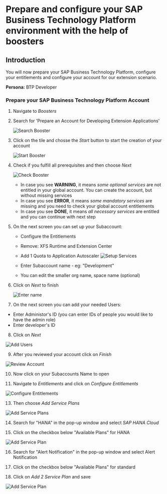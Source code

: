 # Prepare and configure your SAP Business Technology Platform environment with the help of boosters

## Introduction

You will now prepare your SAP Business Technology Platform, configure your entitlements and configure your account for our extension scenario.

**Persona:** BTP Developer

### Prepare your SAP Business Technology Platform Account

1. Navigate to *Boosters* 
2. Search for 'Prepare an Account for Developing Extension Applications'


   ![Search Booster](./images/booster1.png)

3. Click on the tile and chosse the *Start* button to start the creation of your account

   ![Start Booster](./images/booster2.png)


4. Check if you fulfill all prerequisites and then choose *Next*

   ![Check Booster](./images/booster3.png)

   - In case you see **WARNING**, it means _some optional services_ are not entitled in your global account. You can create the account, but without missing services
   - In case you see **ERROR**, it means _some mandatory services_ are missing and you need to check your global account entitlements 
   - In case you see **DONE**, it means _all necessary services_ are entitled and you can continue with next step
   

5. On the next screen you can set up your Subaccount: 
    - Configure the Entitlements
    - Remove: XFS Runtime and Extension Center
    - Add 1 Quota to Application Autoscaler
   ![Setup Services](./images/booster5.png)

    - Enter Subaccount name - eg: "Development"
    - You can edit the smaller org name, space name (optional)
6. Click on *Next* to finish

   ![Enter name](./images/booster4.png)

7. On the next screen you can add your needed Users:
 - Enter Administor's ID (you can enter IDs of people you would like to have the admin role)
 - Enter developer's ID
8. Click on *Next*

 ![Add Users](./images/booster10.png)


9. After you reviewed your account click on *Finish* 

![Review Account](./images/booster6.png)

10. Now click on your Subaccounts Name to open 

12. Navigate to *Entitlements* and click on *Configure Entitlements* 

 ![Configure Entitlements](./images/booster7.png)

13. Then choose *Add Service Plans*

![Add Service Plans](./images/booster8.png)

14. Search for "HANA" in the pop-up window and select *SAP HANA Cloud*

15. Click on the checkbox below "Available Plans" for HANA
    
![Add Service Plan](./images/booster9.png)

16. Search for "Alert Notification" in the pop-up window and select Alert Notification

17. Click on the checkbox below "Available Plans" for standard

18. Click on *Add 2 Service Plan* and save

![Add Service Plan](./images/booster11.png)